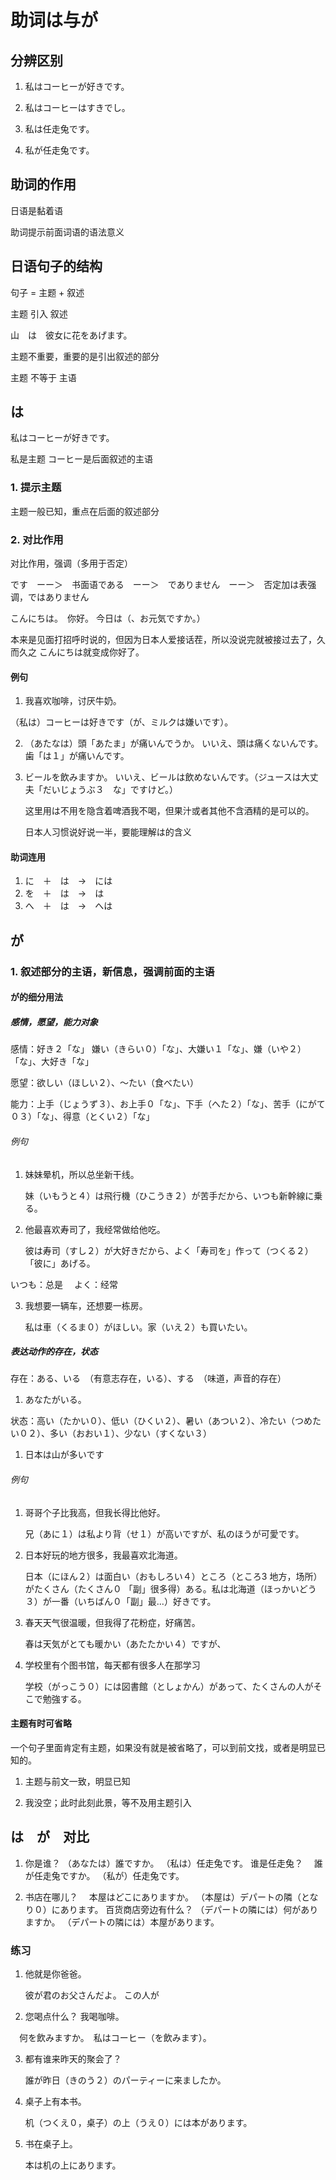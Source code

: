 # 助词は与が

## 分辨区别

1. 私はコーヒーが好きです。
2. 私はコーヒーはすきでし。

3. 私は任走兔です。
4. 私が任走兔です。

## 助词的作用

日语是黏着语

助词提示前面词语的语法意义

## 日语句子的结构

句子 = 主题 + 叙述

主题 引入 叙述

山　は　彼女に花をあげます。

主题不重要，重要的是引出叙述的部分

主题 不等于 主语

## は

私はコーヒーが好きです。

私是主题
コーヒー是后面叙述的主语

### 1. 提示主题

主题一般已知，重点在后面的叙述部分

### 2. 对比作用

对比作用，强调（多用于否定）


です　ーー＞　书面语である　ーー＞　でありません　ーー＞　否定加は表强调，ではありません


こんにちは。　你好。
今日は（、お元気ですか。）

本来是见面打招呼时说的，但因为日本人爱接话茬，所以没说完就被接过去了，久而久之
こんにちは就变成你好了。


#### 例句
1. 我喜欢咖啡，讨厌牛奶。

（私は）コーヒーは好きです（が、ミルクは嫌いです）。

2.  （あたなは）頭「あたま」が痛いんでうか。
    いいえ、頭は痛くないんです。歯「は１」が痛いんです。

3. ビールを飲みますか。
    いいえ、ビールは飲めないんです。（ジュースは大丈夫「だいじょうぶ３　な」ですけど。）

    这里用は不用を隐含着啤酒我不喝，但果汁或者其他不含酒精的是可以的。

    日本人习惯说好说一半，要能理解は的含义

#### 助词连用

1. に　＋　は　→　には
2. を　＋　は　→　は
3. へ　＋　は　→　へは

## が
### 1. 叙述部分的主语，新信息，强调前面的主语

#### が的细分用法

##### 感情，愿望，能力对象

感情：好き２「な」 嫌い（きらい０）「な」、大嫌い１「な」、嫌（いや２）「な」、大好き「な」

愿望：欲しい（ほしい２）、〜たい（食べたい）

能力：上手（じょうず３）、お上手０「な」、下手（へた２）「な」、苦手（にがて０３）「な」、得意（とくい２）「な」

###### 例句

1.  妹妹晕机，所以总坐新干线。

    妹（いもうと４）は飛行機（ひこうき２）が苦手だから、いつも新幹線に乗る。

2.  他最喜欢寿司了，我经常做给他吃。

    彼は寿司（すし２）が大好きだから、よく「寿司を」作って（つくる２）「彼に」あげる。
    
いつも：总是　
よく：经常

3.  我想要一辆车，还想要一栋房。

    私は車（くるま０）がほしい。家（いえ２）も買いたい。

##### 表达动作的存在，状态

存在：ある、いる　（有意志存在，いる）、する　（味道，声音的存在）

1. あなたがいる。

状态：高い（たかい０）、低い（ひくい２）、暑い（あつい２）、冷たい（つめたい０２）、多い（おおい１）、少ない（すくない３）

1. 日本は山が多いです

###### 例句

1. 哥哥个子比我高，但我长得比他好。

    兄（あに１）は私より背（せ１）が高いですが、私のほうが可愛です。

2. 日本好玩的地方很多，我最喜欢北海道。

    日本（にほん２）は面白い（おもしろい４）ところ（ところ3 地方，场所）がたくさん（たくさん０ 「副」很多得）ある。私は北海道（ほっかいどう３）が一番（いちばん０「副」最...）好きです。

3. 春天天气很温暖，但我得了花粉症，好痛苦。

    春は天気がとても暖かい（あたたかい４）ですが、

4. 学校里有个图书馆，每天都有很多人在那学习

    学校（がっこう０）には図書館（としょかん）があって、たくさんの人がそこで勉強する。

#### 主题有时可省略

一个句子里面肯定有主题，如果没有就是被省略了，可以到前文找，或者是明显已知的。


1. 主题与前文一致，明显已知

2. 我没空；此时此刻此景，等不及用主题引入

## は　が　对比

1. 
    你是谁？
    （あなたは）誰ですか。
    （私は）任走兔です。
    谁是任走兔？
    　誰が任走兔ですか。
    （私が）任走兔です。

2. 
    书店在哪儿？
    　本屋はどこにありますか。
    （本屋は）デパートの隣（となり０）にあります。
    百货商店旁边有什么？
    （デパートの隣には）何がありますか。
    （デパートの隣には）本屋があります。
### 练习
1. 他就是你爸爸。

    彼が君のお父さんだよ。
    この人が

2. 您喝点什么？ 我喝咖啡。

　何を飲みますか。　私はコーヒー（を飲みます）。

3. 都有谁来昨天的聚会了？
    
    誰が昨日（きのう２）のパーティーに来ましたか。

4. 桌子上有本书。

    机（つくえ０，桌子）の上（うえ０）には本があります。

5. 书在桌子上。

    本は机の上にあります。



